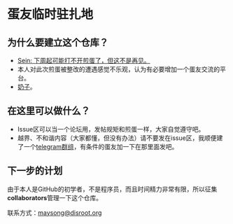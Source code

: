 # 蛋友临时驻扎地
## 为什么要建立这个仓库？

- [Sein: 下周起可能打不开煎蛋了，但这不是再见。](http://jandan.net/2018/07/13/not-goodbye.html)
- 本人对此次煎蛋被整改的遭遇感觉不乐观，认为有必要增加一个蛋友交流的平台。
- [奶子](https://github.com/Lemonpal/jandancamp/issues/1)。



## 在这里可以做什么？

- Issue区可以当一个论坛用，发帖规矩和煎蛋一样，大家自觉遵守吧。
- 越界、不和谐内容（大家都懂，但没有办法）请不要发在issue区，我顺便建了一个[telegram群组](https://t.me/joinchat/HDO3Q0smEdv8YoscucIaZw)，有条件的蛋友加一下在那里面发吧。



## 下一步的计划

由于本人是GitHub的初学者，不是程序员，而且时间精力非常有限，所以征集**collaborators**管理一下这个仓库。

联系方式：maysong@disroot.org
